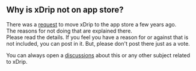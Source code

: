 ## Why is xDrip not on app store?  
  
There was a [request](https://github.com/NightscoutFoundation/xDrip/issues/693) to move xDrip to the app store a few years ago.  
The reasons for not doing that are explained there.  
Please read the details.  If you feel you have a reason for or against that is not included, you can post in it.  But, please don't post there just as a vote.  

You can always open a [discussions](https://github.com/NightscoutFoundation/xDrip/discussions) about this or any other subject related to xDrip.  
